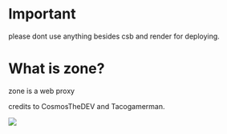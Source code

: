 # Important
please dont use anything besides csb and render for deploying.

# What is zone?
zone is a web proxy

credits to CosmosTheDEV and Tacogamerman. 

<img src="https://lanyard.kyrie25.me/api/902599875097657424?waveColor=A62648&waveSpotifyColor=339179&gradient=A62648-A62648-A62648&imgStyle=circle" />
